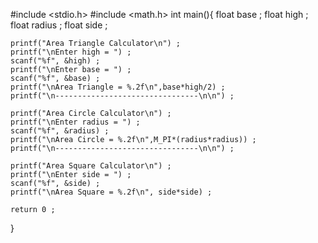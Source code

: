 #include <stdio.h>
#include <math.h>
int main(){
	float base ;
	float high ;
	float radius ;
	float side ;
	
	printf("Area Triangle Calculator\n") ;
	printf("\nEnter high = ") ;
	scanf("%f", &high) ;
	printf("\nEnter base = ") ;
	scanf("%f", &base) ;
	printf("\nArea Triangle = %.2f\n",base*high/2) ;
	printf("\n--------------------------------\n\n") ;
	
	printf("Area Circle Calculator\n") ;
	printf("\nEnter radius = ") ;
	scanf("%f", &radius) ;
	printf("\nArea Circle = %.2f\n",M_PI*(radius*radius)) ;
	printf("\n--------------------------------\n\n") ;
	
	printf("Area Square Calculator\n") ;
	printf("\nEnter side = ") ;
	scanf("%f", &side) ;
	printf("\nArea Square = %.2f\n", side*side) ;
	
	return 0 ;
}
